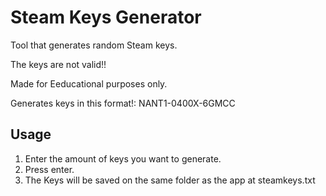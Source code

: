 # Steam Keys Generator

Tool that generates random Steam keys.

The keys are not valid!!

Made for Eeducational purposes only.

Generates keys in this format!: NANT1-0400X-6GMCC

## Usage

1. Enter the amount of keys you want to generate.
2. Press enter.
3. The Keys will be saved on the same folder as the app at steamkeys.txt

